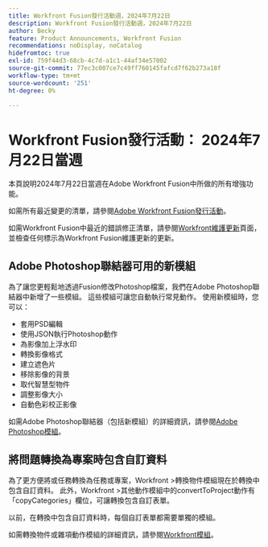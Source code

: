 ```yaml
---
title: Workfront Fusion發行活動週，2024年7月22日
description: Workfront Fusion發行活動週，2024年7月22日
author: Becky
feature: Product Announcements, Workfront Fusion
recommendations: noDisplay, noCatalog
hidefromtoc: true
exl-id: 759f44d3-68cb-4c7d-a1c1-44af34e57002
source-git-commit: 77ec3c007ce7c49ff760145fafcd7f62b273a18f
workflow-type: tm+mt
source-wordcount: '251'
ht-degree: 0%

---
```


# Workfront Fusion發行活動： 2024年7月22日當週

本頁說明2024年7月22日當週在Adobe Workfront Fusion中所做的所有增強功能。

如需所有最近變更的清單，請參閱[Adobe Workfront Fusion發行活動](/help/workfront-fusion/fusion-product-releases/fusion-release-activity.md)。

如需Workfront Fusion中最近的錯誤修正清單，請參閱[Workfront維護更新](https://experienceleague.adobe.com/docs/workfront-known-issues/releases/current-updates.html?lang=zh-Hant)頁面，並檢查任何標示為Workfront Fusion維護更新的更新。

## Adobe Photoshop聯結器可用的新模組

為了讓您更輕鬆地透過Fusion修改Photoshop檔案，我們在Adobe Photoshop聯結器中新增了一些模組。 這些模組可讓您自動執行常見動作。 使用新模組時，您可以：

* 套用PSD編輯
* 使用JSON執行Photoshop動作
* 為影像加上浮水印
* 轉換影像格式
* 建立遮色片
* 移除影像的背景
* 取代智慧型物件
* 調整影像大小
* 自動色彩校正影像

如需Adobe Photoshop聯結器（包括新模組）的詳細資訊，請參閱[Adobe Photoshop模組](/help/workfront-fusion/references/apps-and-modules/adobe-connectors/adobe-photoshop-modules.md)。

## 將問題轉換為專案時包含自訂資料

為了更方便將或任務轉換為任務或專案，Workfront >轉換物件模組現在於轉換中包含自訂資料。 此外，Workfront >其他動作模組中的convertToProject動作有「copyCategories」欄位，可讓轉換包含自訂表單。

以前，在轉換中包含自訂資料時，每個自訂表單都需要單獨的模組。

如需轉換物件或雜項動作模組的詳細資訊，請參閱[Workfront模組](/help/workfront-fusion/references/apps-and-modules/adobe-connectors/workfront-modules.md)。
